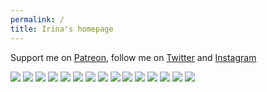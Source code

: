 ```yaml
---
permalink: /
title: Irina's homepage
---
```


Support me on [Patreon](https://patreon.com/irinazolotareva), follow me on [Twitter](https://twitter.com/aveczolotareva) and [Instagram](https://www.instagram.com/aveczolotareva/)

<a href="1.html"><img src="1.png" class="w3"></a>
<a href="2.html"><img src="2.png" class="w3"></a>
<a href="3.png"><img src="3.png" class="w3"></a>
<a href="4.png"><img src="4.png" class="w3"></a>
<a href="5.png"><img src="5.png" class="w3"></a>
<a href="6.png"><img src="6.png" class="w3"></a>
<a href="7.png"><img src="7.png" class="w3"></a>
<a href="8.png"><img src="8.png" class="w3"></a>
<a href="9.png"><img src="9.png" class="w3"></a>
<a href="10.png"><img src="10.png" class="w3"></a>
<a href="11.png"><img src="11.png" class="w3"></a>
<a href="12.png"><img src="12.png" class="w3"></a>
<a href="13.png"><img src="13.png" class="w3"></a>
<a href="14.png"><img src="14.png" class="w3"></a>
<a href="15.png"><img src="15.png" class="w3"></a>
